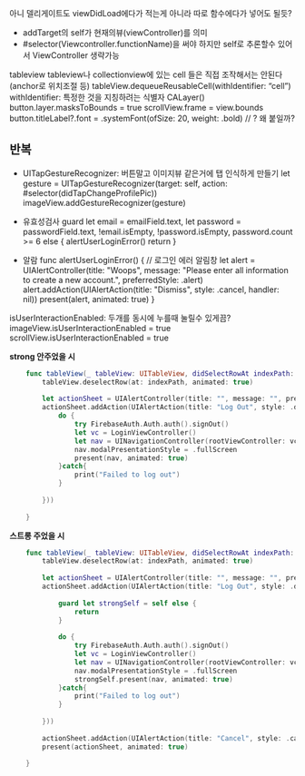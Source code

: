 아니 델리게이트도 viewDidLoad에다가 적는게 아니라 따로 함수에다가 넣어도 될듯?

- addTarget의 self가 현재의뷰(viewController)를 의미
- #selector(Viewcontroller.functionName)을 써야 하지만 self로 추론할수 있어서 ViewController 생략가능

tableview tableview나 collectionview에 있는 cell 들은 직접 조작해서는 안된다 (anchor로 위치조절 등)
tableView.dequeueReusableCell(withIdentifier: “cell”)
withIdentifier: 특정한 것을 지칭하려는 식별자
CALayer()
button.layer.masksToBounds = true
scrollView.frame = view.bounds
button.titleLabel?.font = .systemFont(ofSize: 20, weight: .bold)       // ? 왜 붙일까?


## 반복
- UITapGestureRecognizer: 버튼말고 이미지뷰 같은거에 탭 인식하게 만들기
let gesture = UITapGestureRecognizer(target: self, action: #selector(didTapChangeProfilePic))
imageView.addGestureRecognizer(gesture)

- 유효성검사
guard let email = emailField.text, let password = passwordField.text, !email.isEmpty, !password.isEmpty, password.count >= 6 else {
        alertUserLoginError()
        return
}

- 알람
func alertUserLoginError() {    // 로그인 에러 알림창
        let alert = UIAlertController(title: "Woops", message: "Please enter all information to create a new account.", preferredStyle: .alert)
        alert.addAction(UIAlertAction(title: "Dismiss", style: .cancel, handler: nil))
        present(alert, animated: true)
}


isUserInteractionEnabled: 두개를 동시에 누를때 눌릴수 있게끔?
imageView.isUserInteractionEnabled = true
scrollView.isUserInteractionEnabled = true

**strong 안주었을 시**
```swift
    func tableView(_ tableView: UITableView, didSelectRowAt indexPath: IndexPath) {
        tableView.deselectRow(at: indexPath, animated: true)
        
        let actionSheet = UIAlertController(title: "", message: "", preferredStyle: .actionSheet)
        actionSheet.addAction(UIAlertAction(title: "Log Out", style: .destructive, handler: { [weak self] _ in
            do {
                try FirebaseAuth.Auth.auth().signOut()
                let vc = LoginViewController()
                let nav = UINavigationController(rootViewController: vc)    //⭐️
                nav.modalPresentationStyle = .fullScreen
                present(nav, animated: true)
            }catch{
                print("Failed to log out")
            }
            
        }))
        
    }
```
**스트롱 주었을 시**
```swift
    func tableView(_ tableView: UITableView, didSelectRowAt indexPath: IndexPath) {
        tableView.deselectRow(at: indexPath, animated: true)
        
        let actionSheet = UIAlertController(title: "", message: "", preferredStyle: .actionSheet)
        actionSheet.addAction(UIAlertAction(title: "Log Out", style: .destructive, handler: { [weak self] _ in
            
            guard let strongSelf = self else {
                return
            }
            
            do {
                try FirebaseAuth.Auth.auth().signOut()
                let vc = LoginViewController()
                let nav = UINavigationController(rootViewController: vc)    //⭐️
                nav.modalPresentationStyle = .fullScreen
                strongSelf.present(nav, animated: true)
            }catch{
                print("Failed to log out")
            }
            
        }))
        
        actionSheet.addAction(UIAlertAction(title: "Cancel", style: .cancel, handler: nil))
        present(actionSheet, animated: true)
        
    }
```
    

